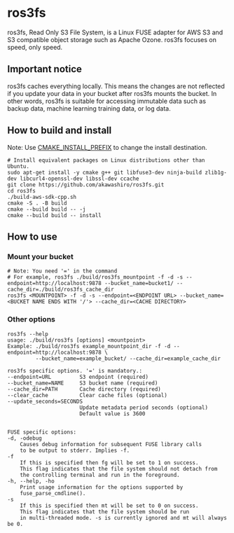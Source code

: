 # ros3fs
ros3fs, Read Only S3 File System, is a Linux FUSE adapter for AWS S3 and S3
compatible object storage such as Apache Ozone. ros3fs focuses on speed, only speed.

## Important notice
ros3fs caches everything locally. This means the changes are not reflected if
you update your data in your bucket after ros3fs mounts the bucket. In other
words, ros3fs is suitable for accessing immutable data such as backup data,
machine learning training data, or log data.

## How to build and install
Note: Use [CMAKE_INSTALL_PREFIX](https://cmake.org/cmake/help/v3.0/variable/CMAKE_INSTALL_PREFIX.html) to change the install destination.
```
# Install equivalent packages on Linux distributions other than Ubuntu.
sudo apt-get install -y cmake g++ git libfuse3-dev ninja-build zlib1g-dev libcurl4-openssl-dev libssl-dev ccache
git clone https://github.com/akawashiro/ros3fs.git
cd ros3fs
./build-aws-sdk-cpp.sh
cmake -S . -B build
cmake --build build -- -j
cmake --build build -- install
```

## How to use
### Mount your bucket
```
# Note: You need '=' in the command
# For example, ros3fs ./build/ros3fs_mountpoint -f -d -s --endpoint=http://localhost:9878 --bucket_name=bucket1/ --cache_dir=./build/ros3fs_cache_dir
ros3fs <MOUNTPOINT> -f -d -s --endpoint=<ENDPOINT URL> --bucket_name=<BUCKET NAME ENDS WITH '/'> --cache_dir=<CACHE DIRECTORY>
```

### Other options
```
ros3fs --help
usage: ./build/ros3fs [options] <mountpoint>
Example: ./build/ros3fs example_mountpoint_dir -f -d --endpoint=http://localhost:9878 \
         --bucket_name=example_bucket/ --cache_dir=example_cache_dir

ros3fs specific options. '=' is mandatory.:
--endpoint=URL         S3 endpoint (required)
--bucket_name=NAME     S3 bucket name (required)
--cache_dir=PATH       Cache directory (required)
--clear_cache          Clear cache files (optional)
--update_seconds=SECONDS
                       Update metadata period seconds (optional)
                       Default value is 3600


FUSE specific options:
-d, -odebug
    Causes debug information for subsequent FUSE library calls
    to be output to stderr. Implies -f.
-f
    If this is specified then fg will be set to 1 on success. 
    This flag indicates that the file system should not detach from 
    the controlling terminal and run in the foreground.
-h, --help, -ho
    Print usage information for the options supported by 
    fuse_parse_cmdline().
-s
    If this is specified then mt will be set to 0 on success. 
    This flag indicates that the file system should be run 
    in multi-threaded mode. -s is currently ignored and mt will always be 0.
```
